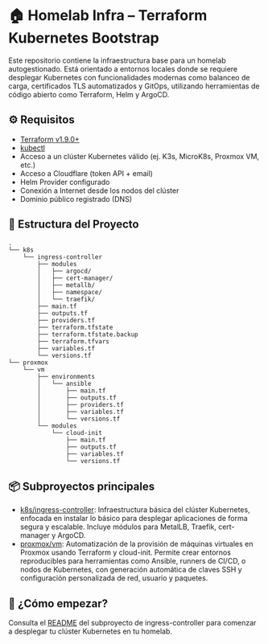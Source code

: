 
# 🏠 Homelab Infra – Terraform Kubernetes Bootstrap

Este repositorio contiene la infraestructura base para un homelab autogestionado. Está orientado a entornos locales donde se requiere desplegar Kubernetes con funcionalidades modernas como balanceo de carga, certificados TLS automatizados y GitOps, utilizando herramientas de código abierto como Terraform, Helm y ArgoCD.

## ⚙️ Requisitos

- [Terraform v1.9.0+](https://www.terraform.io/)
- [kubectl](https://kubernetes.io/docs/tasks/tools/)
- Acceso a un clúster Kubernetes válido (ej. K3s, MicroK8s, Proxmox VM, etc.)
- Acceso a Cloudflare (token API + email)
- Helm Provider configurado
- Conexión a Internet desde los nodos del clúster
- Dominio público registrado (DNS)

## 📁 Estructura del Proyecto

```plaintext
.
└── k8s
    └── ingress-controller
        ├── modules
        │   ├── argocd/
        │   ├── cert-manager/
        │   ├── metallb/
        │   ├── namespace/
        │   └── traefik/
        ├── main.tf
        ├── outputs.tf
        ├── providers.tf
        ├── terraform.tfstate
        ├── terraform.tfstate.backup
        ├── terraform.tfvars
        ├── variables.tf
        └── versions.tf
└── proxmox
    └── vm
        ├── environments
        │   └── ansible
        │       ├── main.tf
        │       ├── outputs.tf
        │       ├── providers.tf
        │       ├── variables.tf
        │       └── versions.tf
        └── modules
            └── cloud-init
                ├── main.tf
                ├── outputs.tf
                ├── variables.tf
                └── versions.tf
```

## 📦 Subproyectos principales
- [k8s/ingress-controller](./k8s/ingress-controller/README.md): Infraestructura básica del clúster Kubernetes, enfocada en instalar lo básico para desplegar aplicaciones de forma segura y escalable. Incluye módulos para MetalLB, Traefik, cert-manager y ArgoCD.
- [proxmox/vm](./proxmox/README.md): Automatización de la provisión de máquinas virtuales en Proxmox usando Terraform y cloud-init. Permite crear entornos reproducibles para herramientas como Ansible, runners de CI/CD, o nodos de Kubernetes, con generación automática de claves SSH y configuración personalizada de red, usuario y paquetes.


## 🚀 ¿Cómo empezar?

Consulta el [README](./k8s/ingress-controller/README.md) del subproyecto de ingress-controller para comenzar a desplegar tu clúster Kubernetes en tu homelab.